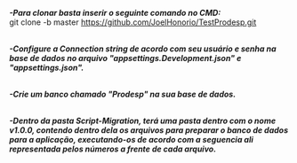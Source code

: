 <b><i>-Para clonar basta inserir o seguinte comando no CMD:<br/></i></b>
git clone -b master https://github.com/JoelHonorio/TestProdesp.git</i></b><br/><br/>

<b><i>-Configure a Connection string de acordo com seu usuário e senha na base de dados no arquivo "appsettings.Development.json" e "appsettings.json".</i></b><br/><br/>

<b><i>-Crie um banco chamado "Prodesp" na sua base de dados.</i></b><br/><br/>

<b><i>-Dentro da pasta Script-Migration, terá uma pasta dentro com o nome v1.0.0, contendo dentro dela os arquivos para preparar o banco de dados para a aplicação, executando-os de acordo com a seguencia ali representada pelos números a frente de cada arquivo.</i></b>
